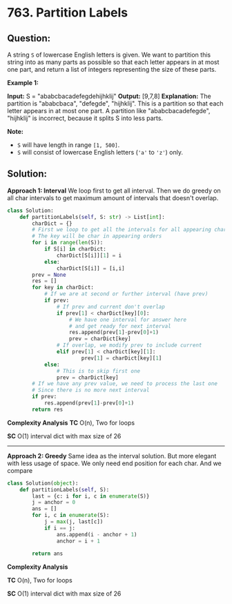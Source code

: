 
# 763. Partition Labels

## Question:
A string  `S`  of lowercase English letters is given. We want to partition this string into as many parts as possible so that each letter appears in at most one part, and return a list of integers representing the size of these parts.

**Example 1:**

**Input:** S = "ababcbacadefegdehijhklij"
**Output:** [9,7,8]
**Explanation:**
The partition is "ababcbaca", "defegde", "hijhklij".
This is a partition so that each letter appears in at most one part.
A partition like "ababcbacadefegde", "hijhklij" is incorrect, because it splits S into less parts.

**Note:**

-   `S`  will have length in range  `[1, 500]`.
-   `S`  will consist of lowercase English letters (`'a'`  to  `'z'`) only.
## Solution:


**Approach 1: Interval**
We loop first to get all interval. Then we do greedy on all char intervals to get maximum amount of intervals that doesn't overlap.
```python
class Solution:
    def partitionLabels(self, S: str) -> List[int]:
        charDict = {}
        # First we loop to get all the intervals for all appearing chars
        # The key will be char in appearing orders
        for i in range(len(S)):
            if S[i] in charDict:
                charDict[S[i]][1] = i
            else:
                charDict[S[i]] = [i,i]
        prev = None
        res = []
        for key in charDict:
	        # If we are at second or further interval (have prev)
            if prev:
	            # If prev and current don't overlap
                if prev[1] < charDict[key][0]:
	                # We have one interval for answer here
	                # and get ready for next interval
                    res.append(prev[1]-prev[0]+1)
                    prev = charDict[key]
                # If overlap, we modify prev to include current
                elif prev[1] < charDict[key][1]:
                        prev[1] = charDict[key][1]
            else:
	            # This is to skip first one
                prev = charDict[key]
        # If we have any prev value, we need to process the last one
        # Since there is no more next interval
        if prev:
            res.append(prev[1]-prev[0]+1)
        return res
```


**Complexity Analysis**
**TC** 
O(n), Two for loops

**SC** 
O(1) interval dict with max size of 26

---

**Approach 2: Greedy**
Same idea as the interval solution. But more elegant with less usage of space. We only need end position for each char. And we compare 
```python
class Solution(object):
    def partitionLabels(self, S):
        last = {c: i for i, c in enumerate(S)}
        j = anchor = 0
        ans = []
        for i, c in enumerate(S):
            j = max(j, last[c])
            if i == j:
                ans.append(i - anchor + 1)
                anchor = i + 1
            
        return ans
```

**Complexity Analysis**

**TC** 
O(n), Two for loops

**SC** 
O(1) interval dict with max size of 26
